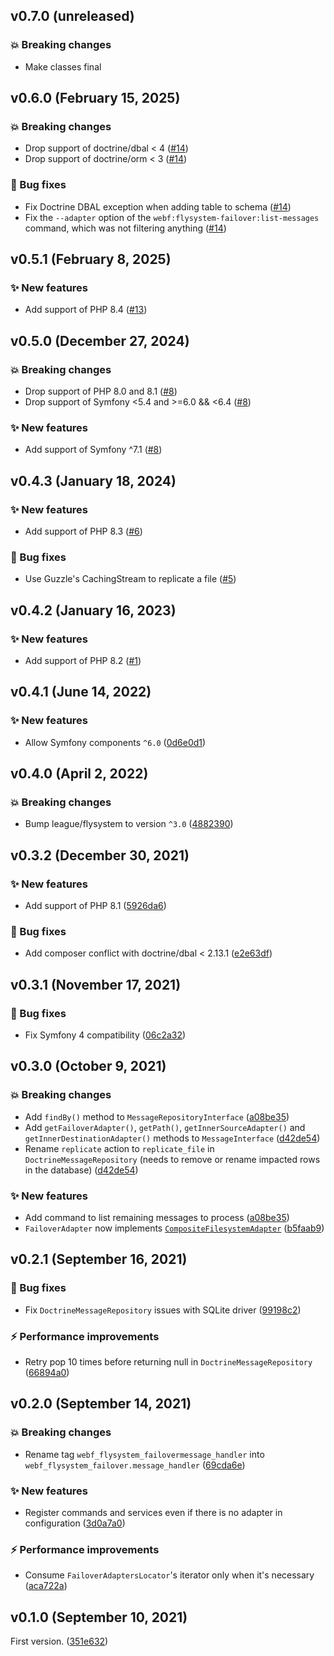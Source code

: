## v0.7.0 (unreleased)

### 💥 Breaking changes

* Make classes final

## v0.6.0 (February 15, 2025)

### 💥 Breaking changes

* Drop support of doctrine/dbal < 4 ([#14](https://github.com/webalternatif/flysystem-failover-bundle/pull/14))
* Drop support of doctrine/orm < 3 ([#14](https://github.com/webalternatif/flysystem-failover-bundle/pull/14))

### 🐛 Bug fixes

* Fix Doctrine DBAL exception when adding table to schema ([#14](https://github.com/webalternatif/flysystem-failover-bundle/pull/14))
* Fix the `--adapter` option of the `webf:flysystem-failover:list-messages` command, which was not filtering anything ([#14](https://github.com/webalternatif/flysystem-failover-bundle/pull/14))

## v0.5.1 (February 8, 2025)

### ✨ New features

* Add support of PHP 8.4 ([#13](https://github.com/webalternatif/flysystem-failover-bundle/pull/13))

## v0.5.0 (December 27, 2024)

### 💥 Breaking changes

* Drop support of PHP 8.0 and 8.1 ([#8](https://github.com/webalternatif/flysystem-failover-bundle/pull/8))
* Drop support of Symfony <5.4 and >=6.0 && <6.4 ([#8](https://github.com/webalternatif/flysystem-failover-bundle/pull/8))

### ✨ New features

* Add support of Symfony ^7.1 ([#8](https://github.com/webalternatif/flysystem-failover-bundle/pull/8))

## v0.4.3 (January 18, 2024)

### ✨ New features

* Add support of PHP 8.3 ([#6](https://github.com/webalternatif/flysystem-failover-bundle/pull/6))

### 🐛 Bug fixes

* Use Guzzle's CachingStream to replicate a file ([#5](https://github.com/webalternatif/flysystem-failover-bundle/pull/5))

## v0.4.2 (January 16, 2023)

### ✨ New features

* Add support of PHP 8.2 ([#1](https://github.com/webalternatif/flysystem-failover-bundle/pull/1))

## v0.4.1 (June 14, 2022)

### ✨ New features

* Allow Symfony components `^6.0` ([0d6e0d1](https://github.com/webalternatif/flysystem-failover-bundle/commit/0d6e0d141dfed4795f004e6bd3c4dac40b526444))

## v0.4.0 (April 2, 2022)

### 💥 Breaking changes

* Bump league/flysystem to version `^3.0` ([4882390](https://github.com/webalternatif/flysystem-failover-bundle/commit/48823907115faddf121f1bea15fcd09315c6956d))

## v0.3.2 (December 30, 2021)

### ✨ New features

* Add support of PHP 8.1 ([5926da6](https://github.com/webalternatif/flysystem-failover-bundle/commit/5926da67e5392b33e40ff88e3619b3a0e28223d8))

### 🐛 Bug fixes

* Add composer conflict with doctrine/dbal < 2.13.1 ([e2e63df](https://github.com/webalternatif/flysystem-failover-bundle/commit/e2e63dfdf674215af47160452bfa9345287c5696))

## v0.3.1 (November 17, 2021)

### 🐛 Bug fixes

* Fix Symfony 4 compatibility ([06c2a32](https://github.com/webalternatif/flysystem-failover-bundle/commit/06c2a32b38ca45fd128fe6aba0bef07bef6248e5))

## v0.3.0 (October 9, 2021)

### 💥 Breaking changes

* Add `findBy()` method to `MessageRepositoryInterface` ([a08be35](https://github.com/webalternatif/flysystem-failover-bundle/commit/a08be35ab8b6971fa3acdfea50838071cb2200f9))
* Add `getFailoverAdapter()`, `getPath()`, `getInnerSourceAdapter()` and `getInnerDestinationAdapter()` methods to `MessageInterface` ([d42de54](https://github.com/webalternatif/flysystem-failover-bundle/commit/d42de547afae0b0a9369a30713140002ffaaf8ff))
* Rename `replicate` action to `replicate_file` in `DoctrineMessageRepository` (needs to remove or rename impacted rows in the database) ([d42de54](https://github.com/webalternatif/flysystem-failover-bundle/commit/d42de547afae0b0a9369a30713140002ffaaf8ff))

### ✨ New features

* Add command to list remaining messages to process ([a08be35](https://github.com/webalternatif/flysystem-failover-bundle/commit/a08be35ab8b6971fa3acdfea50838071cb2200f9))
* `FailoverAdapter` now implements [`CompositeFilesystemAdapter`](https://github.com/webalternatif/flysystem-composite/blob/v0.1.0/src/CompositeFilesystemAdapter.php) ([b5faab9](https://github.com/webalternatif/flysystem-failover-bundle/commit/b5faab9b405241a75d5c9b11741b589088b372d2))

## v0.2.1 (September 16, 2021)

### 🐛 Bug fixes

* Fix `DoctrineMessageRepository` issues with SQLite driver ([99198c2](https://github.com/webalternatif/flysystem-failover-bundle/commit/99198c2edb93c612cbe79b99caefe522313a41a9))

### ⚡ Performance improvements

* Retry pop 10 times before returning null in `DoctrineMessageRepository` ([66894a0](https://github.com/webalternatif/flysystem-failover-bundle/commit/66894a08145b1f72a5fd6207b765623570d2c0be))

## v0.2.0 (September 14, 2021)

### 💥 Breaking changes

* Rename tag `webf_flysystem_failovermessage_handler` into `webf_flysystem_failover.message_handler` ([69cda6e](https://github.com/webalternatif/flysystem-failover-bundle/commit/69cda6e37a87f12ecc143faa84e4a027bdbc95ae))

### ✨ New features

* Register commands and services even if there is no adapter in configuration ([3d0a7a0](https://github.com/webalternatif/flysystem-failover-bundle/commit/3d0a7a0ddbb1baf41839716ab2b3be1783a4e7e4))

### ⚡ Performance improvements

* Consume `FailoverAdaptersLocator`'s iterator only when it's necessary ([aca722a](https://github.com/webalternatif/flysystem-failover-bundle/commit/aca722a35f2626ede7ab8f275c4b966f48e23cec))

## v0.1.0 (September 10, 2021)

First version. ([351e632](https://github.com/webalternatif/flysystem-failover-bundle/commit/351e6328c5bac8f80c34aaaae4ae01e820898056))
